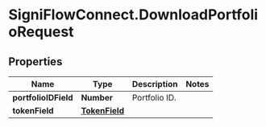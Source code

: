 # SigniFlowConnect.DownloadPortfolioRequest

## Properties

Name | Type | Description | Notes
------------ | ------------- | ------------- | -------------
**portfolioIDField** | **Number** | Portfolio ID. | 
**tokenField** | [**TokenField**](TokenField.md) |  | 



